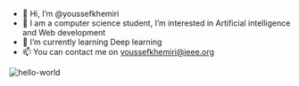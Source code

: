 - 👋 Hi, I’m @youssefkhemiri
- 👀 I am a computer science student, I’m interested in Artificial intelligence and Web development
- 🌱 I’m currently learning Deep learning 
- 📫 You can contact me on youssefkhemiri@ieee.org

![hello-world](https://user-images.githubusercontent.com/101359851/198912581-5011f4b3-f209-4a98-a2fb-f39f6f2b4ecd.png)

<!---
youssefkhemiri/youssefkhemiri is a ✨ special ✨ repository because its `README.md` (this file) appears on your GitHub profile.
You can click the Preview link to take a look at your changes.
--->
